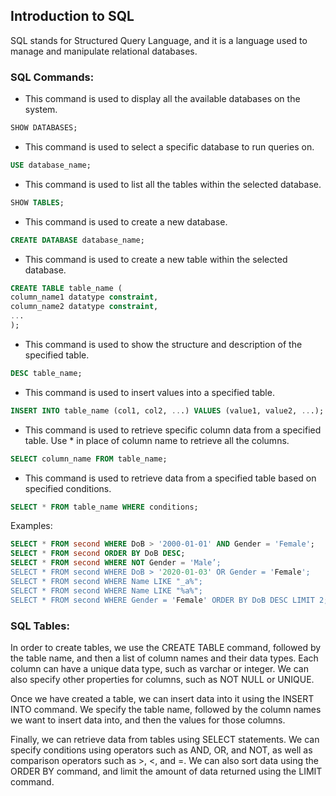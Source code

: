 ## Introduction to SQL

SQL stands for Structured Query Language, and it is a language used to manage and manipulate relational databases.

### SQL Commands:

- This command is used to display all the available databases on the system.

```sql
SHOW DATABASES;
```

- This command is used to select a specific database to run queries on.

```sql
USE database_name;
```

- This command is used to list all the tables within the selected database.

```sql
SHOW TABLES;
```

- This command is used to create a new database.

```sql
CREATE DATABASE database_name;
```

- This command is used to create a new table within the selected database.

```sql
CREATE TABLE table_name (
column_name1 datatype constraint,
column_name2 datatype constraint,
...
);
```

- This command is used to show the structure and description of the specified table.

```sql
DESC table_name;
```

- This command is used to insert values into a specified table.

```sql
INSERT INTO table_name (col1, col2, ...) VALUES (value1, value2, ...);
```

- This command is used to retrieve specific column data from a specified table. Use \* in place of column name to retrieve all the columns.

```sql
SELECT column_name FROM table_name;
```

- This command is used to retrieve data from a specified table based on specified conditions.

```sql
SELECT * FROM table_name WHERE conditions;
```

Examples:

```sql
SELECT * FROM second WHERE DoB > '2000-01-01' AND Gender = 'Female';
SELECT * FROM second ORDER BY DoB DESC;
SELECT * FROM second WHERE NOT Gender = 'Male’;
SELECT * FROM second WHERE DoB > '2020-01-03' OR Gender = 'Female';
SELECT * FROM second WHERE Name LIKE "_a%";
SELECT * FROM second WHERE Name LIKE "%a%";
SELECT * FROM second WHERE Gender = 'Female' ORDER BY DoB DESC LIMIT 2;
```

### SQL Tables:

In order to create tables, we use the CREATE TABLE command, followed by the table name, and then a list of column names and their data types. Each column can have a unique data type, such as varchar or integer. We can also specify other properties for columns, such as NOT NULL or UNIQUE.

Once we have created a table, we can insert data into it using the INSERT INTO command. We specify the table name, followed by the column names we want to insert data into, and then the values for those columns.

Finally, we can retrieve data from tables using SELECT statements. We can specify conditions using operators such as AND, OR, and NOT, as well as comparison operators such as >, <, and =. We can also sort data using the ORDER BY command, and limit the amount of data returned using the LIMIT command.
